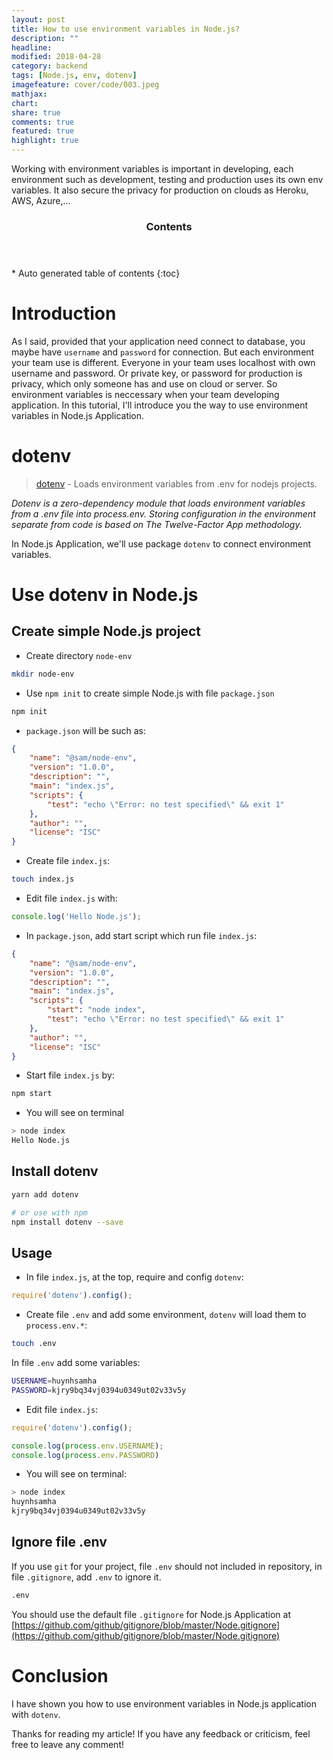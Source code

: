```yaml
---
layout: post
title: How to use environment variables in Node.js?
description: ""
headline:
modified: 2018-04-28
category: backend
tags: [Node.js, env, dotenv]
imagefeature: cover/code/003.jpeg
mathjax:
chart:
share: true
comments: true
featured: true
highlight: true
---
```


Working with environment variables is important in developing, each environment such as development, testing and production uses its own env variables. It also secure the privacy for production on clouds as Heroku, AWS, Azure,...

<!-- /#table-of-contents -->
<section id="table-of-contents" class="toc">
  <header>
    <h3 >Contents</h3>
  </header>
<div id="drawer" markdown="1">
*  Auto generated table of contents
{:toc}
</div>
</section>

# Introduction
As I said, provided that your application need connect to database, you maybe have `username` and `password` for connection. But each environment your team use is different. Everyone in your team uses localhost with own username and password. Or private key, or password for production is privacy, which only someone has and use on cloud or server. So environment variables is neccessary when your team developing application. In this tutorial, I'll introduce you the way to use environment variables in Node.js Application.

# dotenv
> [dotenv](https://github.com/motdotla/dotenv) - Loads environment variables from .env for nodejs projects.

*Dotenv is a zero-dependency module that loads environment variables from a .env file into process.env. Storing configuration in the environment separate from code is based on The Twelve-Factor App methodology.*

In Node.js Application, we'll use package `dotenv` to connect environment variables.

# Use dotenv in Node.js

## Create simple Node.js project
+ Create directory `node-env`
```bash
mkdir node-env
```
+ Use `npm init` to create simple Node.js with file `package.json`
```bash
npm init
```
+ `package.json` will be such as:
```json
{
    "name": "@sam/node-env",
    "version": "1.0.0",
    "description": "",
    "main": "index.js",
    "scripts": {
        "test": "echo \"Error: no test specified\" && exit 1"
    },
    "author": "",
    "license": "ISC"
}
```
+ Create file `index.js`:
```bash
touch index.js
```
+ Edit file `index.js` with:
```js
console.log('Hello Node.js');
```
+ In `package.json`, add start script which run file `index.js`:
```json
{
    "name": "@sam/node-env",
    "version": "1.0.0",
    "description": "",
    "main": "index.js",
    "scripts": {
        "start": "node index",
        "test": "echo \"Error: no test specified\" && exit 1"
    },
    "author": "",
    "license": "ISC"
}
```
+ Start file `index.js` by:
```bash
npm start
```
+ You will see on terminal
```bash
> node index
Hello Node.js
```

## Install dotenv
```bash
yarn add dotenv

# or use with npm
npm install dotenv --save
```

## Usage
+ In file `index.js`, at the top, require and config `dotenv`:
```js
require('dotenv').config();
```
+ Create file `.env` and add some environment, `dotenv` will load them to `process.env.*`:
```bash
touch .env
```
In file `.env` add some variables:
```bash
USERNAME=huynhsamha
PASSWORD=kjry9bq34vj0394u0349ut02v33v5y
```

+ Edit file `index.js`:

```js
require('dotenv').config();

console.log(process.env.USERNAME);
console.log(process.env.PASSWORD)
```
+ You will see on terminal:
```bash
> node index
huynhsamha
kjry9bq34vj0394u0349ut02v33v5y
```

## Ignore file .env
If you use `git` for your project, file `.env` should not included in repository, in file `.gitignore`, add `.env` to ignore it.
```bash
.env
```
You should use the default file `.gitignore` for Node.js Application at [https://github.com/github/gitignore/blob/master/Node.gitignore](https://github.com/github/gitignore/blob/master/Node.gitignore)



# Conclusion

I have shown you how to use environment variables in Node.js application with `dotenv`.

Thanks for reading my article! If you have any feedback or criticism, feel free to leave any comment!
